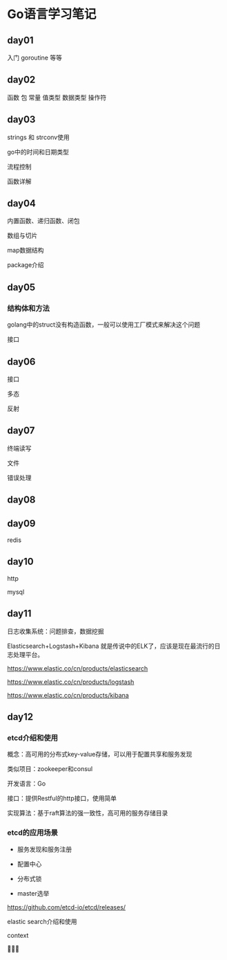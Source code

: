 # Go语言学习笔记

## day01 

入门 goroutine 等等

## day02 

函数 包 常量 值类型 数据类型 操作符

## day03 

strings 和 strconv使用

go中的时间和日期类型

流程控制

函数详解

## day04

内置函数、递归函数、闭包

数组与切片

map数据结构

package介绍

## day05

###  结构体和方法

golang中的struct没有构造函数，一般可以使用工厂模式来解决这个问题

接口

## day06

接口

多态

反射

## day07

终端读写

文件

错误处理

## day08

## day09

redis

## day10

http

mysql

## day11

日志收集系统：问题排查，数据挖掘

Elasticsearch+Logstash+Kibana 就是传说中的ELK了，应该是现在最流行的日志处理平台。

https://www.elastic.co/cn/products/elasticsearch

https://www.elastic.co/cn/products/logstash

https://www.elastic.co/cn/products/kibana

## day12

### etcd介绍和使用

概念：高可用的分布式key-value存储，可以用于配置共享和服务发现

类似项目：zookeeper和consul

开发语言：Go

接口：提供Restful的http接口，使用简单

实现算法：基于raft算法的强一致性，高可用的服务存储目录

### etcd的应用场景

- 服务发现和服务注册

- 配置中心

- 分布式锁

- master选举

https://github.com/etcd-io/etcd/releases/





elastic search介绍和使用

context



:bear::whale::dolphin:

